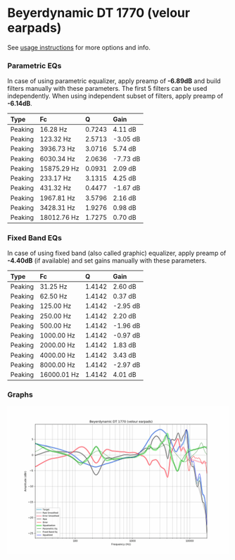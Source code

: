 # Beyerdynamic DT 1770 (velour earpads)
See [usage instructions](https://github.com/jaakkopasanen/AutoEq#usage) for more options and info.

### Parametric EQs
In case of using parametric equalizer, apply preamp of **-6.89dB** and build filters manually
with these parameters. The first 5 filters can be used independently.
When using independent subset of filters, apply preamp of **-6.14dB**.

| Type    | Fc          |      Q | Gain     |
|:--------|:------------|:-------|:---------|
| Peaking | 16.28 Hz    | 0.7243 | 4.11 dB  |
| Peaking | 123.32 Hz   | 2.5713 | -3.05 dB |
| Peaking | 3936.73 Hz  | 3.0716 | 5.74 dB  |
| Peaking | 6030.34 Hz  | 2.0636 | -7.73 dB |
| Peaking | 15875.29 Hz | 0.0931 | 2.09 dB  |
| Peaking | 233.17 Hz   | 3.1315 | 4.25 dB  |
| Peaking | 431.32 Hz   | 0.4477 | -1.67 dB |
| Peaking | 1967.81 Hz  | 3.5796 | 2.16 dB  |
| Peaking | 3428.31 Hz  | 1.9276 | 0.98 dB  |
| Peaking | 18012.76 Hz | 1.7275 | 0.70 dB  |

### Fixed Band EQs
In case of using fixed band (also called graphic) equalizer, apply preamp of **-4.40dB**
(if available) and set gains manually with these parameters.

| Type    | Fc          |      Q | Gain     |
|:--------|:------------|:-------|:---------|
| Peaking | 31.25 Hz    | 1.4142 | 2.60 dB  |
| Peaking | 62.50 Hz    | 1.4142 | 0.37 dB  |
| Peaking | 125.00 Hz   | 1.4142 | -2.95 dB |
| Peaking | 250.00 Hz   | 1.4142 | 2.20 dB  |
| Peaking | 500.00 Hz   | 1.4142 | -1.96 dB |
| Peaking | 1000.00 Hz  | 1.4142 | -0.97 dB |
| Peaking | 2000.00 Hz  | 1.4142 | 1.83 dB  |
| Peaking | 4000.00 Hz  | 1.4142 | 3.43 dB  |
| Peaking | 8000.00 Hz  | 1.4142 | -2.97 dB |
| Peaking | 16000.01 Hz | 1.4142 | 4.01 dB  |

### Graphs
![](./Beyerdynamic%20DT%201770%20(velour%20earpads).png)